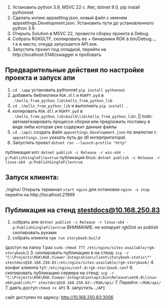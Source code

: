 1) Установить python 3.9, MSVC 22 с .Net, dotnet 9.0, pip install pythonnet
2) Сделать копию appsetting.json, новый файл с именем appsettings.Development.json. Установить пути до установленного python 3.9
3) Открыть Solution в MSVC 22, провести сборку проекта в Debug.
4) Собрать RGKGLTF, скопировать ее + бинарники RGK в bin/Debug..., т.е в место, откуда запускается API.exe.
5) Запустить проект под отладкой, перейти на http://localhost:5146/swagger и пробовать

## Предварительные действия по настройке проекта и запуск апи
1. ```cd .\app``` установить pythonnet ```pip install pythonnet```
2. добавить библиотеки ```RGK.dll``` и ```RGKPY.pyd``` в ```.\hello_from_python_lib\hello_from_python_lib```
3. ```cd .\hello_from_python_lib``` и выполнить ```pip install .```
4. копировать ```RGK.dll``` и ```RGKPY.pyd``` в ```.\hello_from_python_lib\build\lib\hello_from_python_lib\``` || todo: автоматизировать процессе сборки или предложить поставку в виде либы которая уже содержит данные файлы
5. ```cd .\api\``` создать файл ```appsettings.Development.json``` по аналогии с ```appsettings.json``` указать путь до dll интерпритатора\
6. Запустить проект ```dotnet run --launch-profile "http"```

публикация win:
```dotnet publish -c Release -r win-x64 -p:PublishSingleFile=true```
публикация linux:
```dotnet publish -c Release -r linux-x64 -p:PublishSingleFile=true```

## Запуск клиента:
./nginx/
Открыть терминал ```start nginx```
для остановки ```nginx -s stop```
перейти на http://localhost:21999



## Публикация на стенд stestdocs@10.168.250.83
1. собрать апи
  ```dotnet publish -c Release -r linux-x64 -p:PublishSingleFile=true```
  ВНИМАНИЕ: не копирует rgkDist из publish скопировать руками
2. собрать клиента
   ```npm run storybook:build```

(доступ на папку 1 раз ```sudo chmod 777 /etc/nginx/sites-available/rgk-storybook/```)
3. скопировать публикацию в на стенд:
   ```scp -r "C:\Projects\RGK\RGK.Viewer-Integration\client\storybook-static\*" stestdocs@10.168.250.83:/etc/nginx/sites-available/rgk-storybook/```
4. конфиг клиента тут: ```/etc/nginx/conf.d/rgk-storibook.conf```
6. скопировать публикацию сервера на стенд:
   ```scp -r "C:\Projects\RGK\RGK.Viewer-Integration\api\bin\Release\net8.0\linux-x64\publish\*" stestdocs@10.168.250.83:~/RGK/api/```
7. Перейти ```~/RGK/api/```
7. давть доступ ```chmod +x API```
8. запустить ```./API```

сайт доступен по адресу: http://10.168.250.83:3006


<!-- 2. Установить виртуальное окружение ```python -m venv rgk_aspnet_converter```
1. Активировать виртуальное окружение ```rgk_aspnet_converter\Scripts\activate```
2. 
3. установить либу в виртуальное окружение ```pip install .``` --> 
<!-- 2. ```cd .\app``` установить pythonnet ```pip install pythonnet``` -->